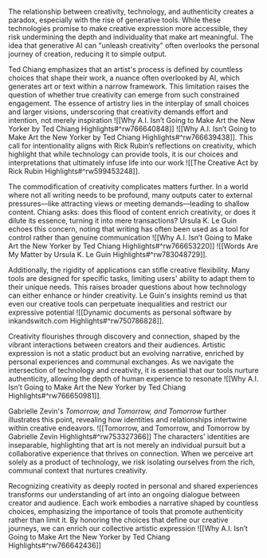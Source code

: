 The relationship between creativity, technology, and authenticity creates a paradox, especially with the rise of generative tools. While these technologies promise to make creative expression more accessible, they risk undermining the depth and individuality that make art meaningful. The idea that generative AI can "unleash creativity" often overlooks the personal journey of creation, reducing it to simple output.

Ted Chiang emphasizes that an artist's process is defined by countless choices that shape their work, a nuance often overlooked by AI, which generates art or text within a narrow framework. This limitation raises the question of whether true creativity can emerge from such constrained engagement. The essence of artistry lies in the interplay of small choices and larger visions, underscoring that creativity demands effort and intention, not merely inspiration ![[Why A.I. Isn’t Going to Make Art  the New Yorker by Ted Chiang Highlights#^rw766640848]] ![[Why A.I. Isn’t Going to Make Art  the New Yorker by Ted Chiang Highlights#^rw766639438]]. This call for intentionality aligns with Rick Rubin’s reflections on creativity, which highlight that while technology can provide tools, it is our choices and interpretations that ultimately infuse life into our work ![[The Creative Act by Rick Rubin Highlights#^rw599453248]].

The commodification of creativity complicates matters further. In a world where not all writing needs to be profound, many outputs cater to external pressures—like attracting views or meeting demands—leading to shallow content. Chiang asks: does this flood of content enrich creativity, or does it dilute its essence, turning it into mere transactions? Ursula K. Le Guin echoes this concern, noting that writing has often been used as a tool for control rather than genuine communication ![[Why A.I. Isn’t Going to Make Art  the New Yorker by Ted Chiang Highlights#^rw766653220]] ![[Words Are My Matter by Ursula K. Le Guin Highlights#^rw783048729]].

Additionally, the rigidity of applications can stifle creative flexibility. Many tools are designed for specific tasks, limiting users' ability to adapt them to their unique needs. This raises broader questions about how technology can either enhance or hinder creativity. Le Guin's insights remind us that even our creative tools can perpetuate inequalities and restrict our expressive potential ![[Dynamic documents as personal software by inkandswitch.com Highlights#^rw750786828]].

Creativity flourishes through discovery and connection, shaped by the vibrant interactions between creators and their audiences. Artistic expression is not a static product but an evolving narrative, enriched by personal experiences and communal exchanges. As we navigate the intersection of technology and creativity, it is essential that our tools nurture authenticity, allowing the depth of human experience to resonate ![[Why A.I. Isn’t Going to Make Art  the New Yorker by Ted Chiang Highlights#^rw766650981]].

Gabrielle Zevin's *Tomorrow, and Tomorrow, and Tomorrow* further illustrates this point, revealing how identities and relationships intertwine within creative endeavors. ![[Tomorrow, and Tomorrow, and Tomorrow by Gabrielle Zevin Highlights#^rw753327366]] The characters' identities are inseparable, highlighting that art is not merely an individual pursuit but a collaborative experience that thrives on connection. When we perceive art solely as a product of technology, we risk isolating ourselves from the rich, communal context that nurtures creativity.

Recognizing creativity as deeply rooted in personal and shared experiences transforms our understanding of art into an ongoing dialogue between creator and audience. Each work embodies a narrative shaped by countless choices, emphasizing the importance of tools that promote authenticity rather than limit it. By honoring the choices that define our creative journeys, we can enrich our collective artistic expression ![[Why A.I. Isn’t Going to Make Art  the New Yorker by Ted Chiang Highlights#^rw766642436]] 